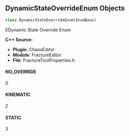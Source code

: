 ## DynamicStateOverrideEnum Objects

```python
class DynamicStateOverrideEnum(EnumBase)
```

EDynamic State Override Enum

**C++ Source:**

- **Plugin**: ChaosEditor
- **Module**: FractureEditor
- **File**: FractureToolProperties.h

<a id="unreal.DynamicStateOverrideEnum.NO_OVERRIDE"></a>

#### NO_OVERRIDE

0

<a id="unreal.DynamicStateOverrideEnum.KINEMATIC"></a>

#### KINEMATIC

2

<a id="unreal.DynamicStateOverrideEnum.STATIC"></a>

#### STATIC

3

<a id="unreal.InspectedAttributeEnum"></a>